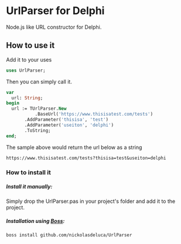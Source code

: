 # UrlParser for Delphi
 Node.js like URL constructor for Delphi.

## How to use it

Add it to your uses

```pascal
uses UrlParser;
```
Then you can simply call it.

```pascal
var
  url: String;
begin
  url := TUrlParser.New
           .BaseUrl('https://www.thisisatest.com/tests')
	   .AddParameter('thisisa', 'test')
	   .AddParameter('useiton', 'delphi')
	   .ToString;
end;
```

The sample above would return the url below as a string

`
https://www.thisisatest.com/tests?thisisa=test&useiton=delphi
`

### How to install it

##### Install it manually:

Simply drop the UrlParser.pas in your project's folder and add it to the project.

##### Installation using [**Boss**](https://github.com/HashLoad/boss):

```
boss install github.com/nickolasdeluca/UrlParser
```
